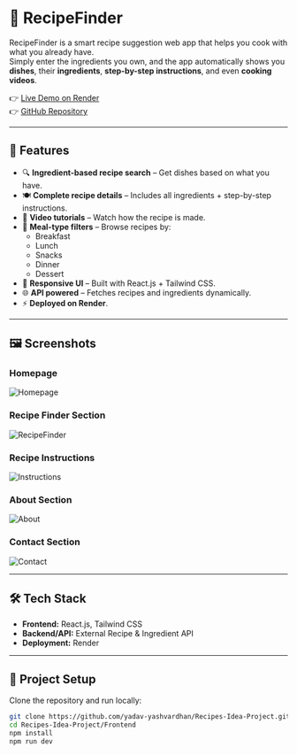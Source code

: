 # 🍳 RecipeFinder

RecipeFinder is a smart recipe suggestion web app that helps you cook with what you already have.  
Simply enter the ingredients you own, and the app automatically shows you **dishes**, their **ingredients**, **step-by-step instructions**, and even **cooking videos**.  

👉 [Live Demo on Render](https://recipes-idea-project-0oxy.onrender.com)  
👉 [GitHub Repository](https://github.com/yadav-yashvardhan/Recipes-Idea-Project)

---

## 🚀 Features
- 🔍 **Ingredient-based recipe search** – Get dishes based on what you have.  
- 🍽️ **Complete recipe details** – Includes all ingredients + step-by-step instructions.  
- 🎥 **Video tutorials** – Watch how the recipe is made.  
- 🥞 **Meal-type filters** – Browse recipes by:  
  - Breakfast  
  - Lunch  
  - Snacks  
  - Dinner  
  - Dessert  
- 📱 **Responsive UI** – Built with React.js + Tailwind CSS.  
- 🌐 **API powered** – Fetches recipes and ingredients dynamically.  
- ⚡ **Deployed on Render**.  

---

## 🖼️ Screenshots

### Homepage
![Homepage](assets/Homepage.png)

### Recipe Finder Section
![RecipeFinder](assets/RecipeFinder.png)

### Recipe Instructions
![Instructions](assets/RecipeInstruction.png)

### About Section
![About](assets/About.png)

### Contact Section
![Contact](assets/Contact.png)

---

## 🛠️ Tech Stack
- **Frontend:** React.js, Tailwind CSS  
- **Backend/API:** External Recipe & Ingredient API  
- **Deployment:** Render  

---

## 📂 Project Setup

Clone the repository and run locally:

```bash
git clone https://github.com/yadav-yashvardhan/Recipes-Idea-Project.git
cd Recipes-Idea-Project/Frontend
npm install
npm run dev

